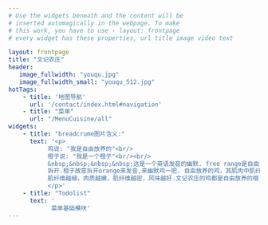 ```yaml
---
# Use the widgets beneath and the content will be
# inserted automagically in the webpage. To make
# this work, you have to use › layout: frontpage
# every widget has these properties, url title image video text 

layout: frontpage
title: "文记农庄"
header:
   image_fullwidth: "youqu.jpg"
   image_fullwidth_small: "youqu_512.jpg"
hotTags:
    - title: '地图导航' 
      url: '/contact/index.html#navigation' 
    - title: "菜单"
      url: "/MenuCuisine/all"
widgets:
    - title: "breadcrume图片含义:"  
      text: '<p>
           鸡说: "我是自由放养的"<br/>
           橙子说: "我是一个橙子"<br/><br/>
           &nbsp;&nbsp;&nbsp;&nbsp;这是一个英语发音的幽默. free range是自由放养的意思,O range是橙子英文单词
           拆开.橙子故意拆开orange来发音,来幽默鸡一把. 自由放养的鸡，其肌肉中肌纤维直径小、密度大，而
           肌纤维越细，肉质越嫩，肌纤维越密，风味越好.文记农庄的鸡都是自由放养的哦. 
           </p>'
    - title: "Todolist"
      text: '
            菜单基础模块'
---
```

